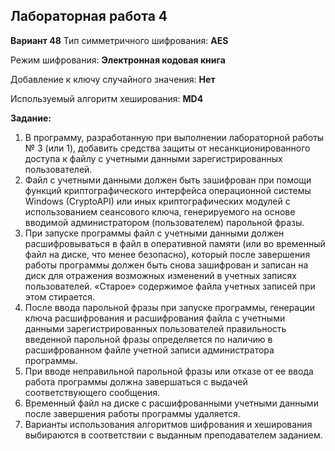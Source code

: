 ## Лабораторная работа 4

**Вариант 48**
Тип симметричного шифрования: **AES**

Режим шифрования: **Электронная кодовая книга**

Добавление к ключу случайного значения: **Нет**

Используемый алгоритм хеширования: **MD4**


**Задание:**

1.  В программу, разработанную при выполнении лабораторной работы № 3 (или 1), добавить средства защиты от несанкционированного доступа к файлу с учетными данными зарегистрированных пользователей.
2.  Файл с учетными данными должен быть зашифрован при помощи функций криптографического интерфейса операционной системы Windows (CryptoAPI) или иных криптографических модулей с использованием сеансового ключа, генерируемого на основе вводимой администратором (пользователем) парольной фразы.
3.  При запуске программы файл с учетными данными должен расшифровываться в файл в оперативной памяти (или во временный файл на диске, что менее безопасно), который после завершения работы программы должен быть снова зашифрован и записан на диск для отражения возможных изменений в учетных записях пользователей. «Старое» содержимое файла учетных записей при этом стирается.
4.  После ввода парольной фразы при запуске программы, генерации ключа расшифрования и расшифрования файла с учетными данными зарегистрированных пользователей правильность введенной парольной фразы определяется по наличию в расшифрованном файле учетной записи администратора программы.
5.  При вводе неправильной парольной фразы или отказе от ее ввода работа программы должна завершаться с выдачей соответствующего сообщения.
6.  Временный файл на диске с расшифрованными учетными данными после завершения работы программы удаляется.
7.  Варианты использования алгоритмов шифрования и хеширования выбираются в соответствии с выданным преподавателем заданием.



